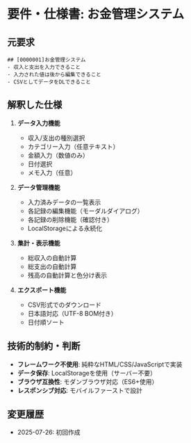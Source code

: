 # 要件・仕様書: お金管理システム

## 元要求
```
## [0000001]お金管理システム
- 収入と支出を入力できること
- 入力された値は後から編集できること
- CSVとしてデータをDLできること
```

## 解釈した仕様
1. **データ入力機能**
   - 収入/支出の種別選択
   - カテゴリー入力（任意テキスト）
   - 金額入力（数値のみ）
   - 日付選択
   - メモ入力（任意）

2. **データ管理機能**
   - 入力済みデータの一覧表示
   - 各記録の編集機能（モーダルダイアログ）
   - 各記録の削除機能（確認付き）
   - LocalStorageによる永続化

3. **集計・表示機能**
   - 総収入の自動計算
   - 総支出の自動計算
   - 残高の自動計算と色分け表示

4. **エクスポート機能**
   - CSV形式でのダウンロード
   - 日本語対応（UTF-8 BOM付き）
   - 日付順ソート

## 技術的制約・判断
- **フレームワーク不使用**: 純粋なHTML/CSS/JavaScriptで実装
- **データ保存**: LocalStorageを使用（サーバー不要）
- **ブラウザ互換性**: モダンブラウザ対応（ES6+使用）
- **レスポンシブ対応**: モバイルファーストで設計

## 変更履歴
- 2025-07-26: 初回作成